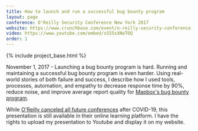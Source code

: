 ```yaml
---
title: How to launch and run a successful bug bounty program
layout: page
conference: O'Reilly Security Conference New York 2017
website: https://www.crunchbase.com/event/o-reilly-security-conference-2017-20171030
video: https://www.youtube.com/embed/sS55sXNeTOQ
order: 1
---
```


{% include project_base.html %}

November 1, 2017 - Launching a bug bounty program is hard. Running and maintaining a successful bug bounty program is even harder. Using real-world stories of both failure and success, I describe how I used tools, processes, automation, and empathy to decrease response time by 90%, reduce noise, and improve average report quality for [Mapbox's bug bounty program](https://hackerone.com/mapbox?type=team). 

While [O'Reilly canceled all future conferences](https://www.oreilly.com/conferences/) after COVID-19, this presentation is still available in their online learning platform. I have the rights to upload my presentation to Youtube and display it on my website.